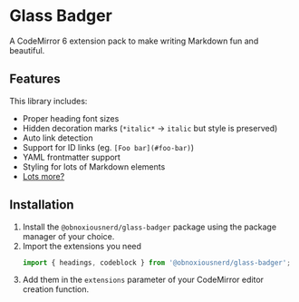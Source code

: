 # Glass Badger

A CodeMirror 6 extension pack to make writing Markdown fun and beautiful.

## Features

This library includes:

-   Proper heading font sizes
-   Hidden decoration marks (`*italic*` -> `italic` but style is preserved)
-   Auto link detection
-   Support for ID links (eg. `[Foo bar](#foo-bar)`)
-   YAML frontmatter support
-   Styling for lots of Markdown elements
-   [Lots more?](./TODO.md)

## Installation

1. Install the `@obnoxiousnerd/glass-badger` package using the package manager
   of your choice.
2. Import the extensions you need
    ```ts
    import { headings, codeblock } from '@obnoxiousnerd/glass-badger';
    ```
3. Add them in the `extensions` parameter of your CodeMirror editor creation function.
